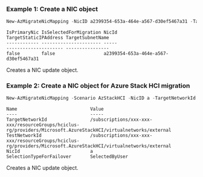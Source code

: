 ### Example 1: Create a NIC object
```powershell
New-AzMigrateNicMapping -NicID a2399354-653a-464e-a567-d30ef5467a31 -TargetNicSelectionType primary -TargetNicIP "172.17.1.17"
```

```output
IsPrimaryNic IsSelectedForMigration NicId                                TargetStaticIPAddress TargetSubnetName
------------ ---------------------- -----                                --------------------- ----------------
false        false                  a2399354-653a-464e-a567-d30ef5467a31
```

Creates a NIC update object.

### Example 2: Create a NIC object for Azure Stack HCI migration
```powershell
New-AzMigrateNicMapping -Scenario AzStackHCI -NicID a -TargetNetworkId "/subscriptions/xxx-xxx-xxx/resourceGroups/hciclus-rg/providers/Microsoft.AzureStackHCI/virtualnetworks/external"
```

```output
Name                           Value
----                           -----
TargetNetworkId                /subscriptions/xxx-xxx-xxx/resourceGroups/hciclus-rg/providers/Microsoft.AzureStackHCI/virtualnetworks/external
TestNetworkId                  /subscriptions/xxx-xxx-xxx/resourceGroups/hciclus-rg/providers/Microsoft.AzureStackHCI/virtualnetworks/external
NicId                          a
SelectionTypeForFailover       SelectedByUser
```

Creates a NIC update object.






